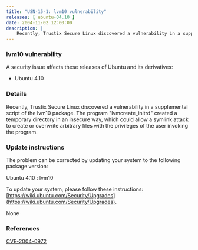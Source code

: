 ```yaml
---
title: "USN-15-1: lvm10 vulnerability"
releases: [ ubuntu-04.10 ]
date: 2004-11-02 12:00:00
description: |
    Recently, Trustix Secure Linux discovered a vulnerability in a supplemental script of the lvm10 package. The program &quot;lvmcreate_initrd&quot; created a temporary directory in an insecure way, which could allow a symlink attack to create or overwrite arbitrary files with the privileges of the user invoking the program.
--- 
```

 
### lvm10 vulnerability

A security issue affects these releases of Ubuntu and its derivatives:

* Ubuntu 4.10

### Details

Recently, Trustix Secure Linux discovered a vulnerability in a supplemental script of the lvm10 package. The program &quot;lvmcreate_initrd&quot; created a temporary directory in an insecure way, which could allow a symlink attack to create or overwrite arbitrary files with the privileges of the user invoking the program.

### Update instructions

The problem can be corrected by updating your system to the following package version:

Ubuntu 4.10
 : lvm10 

To update your system, please follow these instructions: [https://wiki.ubuntu.com/Security/Upgrades](https://wiki.ubuntu.com/Security/Upgrades).

None

### References

 [CVE-2004-0972](http://people.ubuntu.com/~ubuntu-security/cve/CVE-2004-0972)
 
